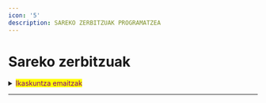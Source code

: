 ```yaml
---
icon: '5'
description: SAREKO ZERBITZUAK PROGRAMATZEA
---
```


# Sareko zerbitzuak



<details>

<summary><mark style="color:purple;">Ikaskuntza emaitzak</mark></summary>

### <mark style="color:purple;">IE 4. Sareko zerbitzuak eskaintzen dituzten aplikazioak garatzea, eta, horretarako, klase-liburutegiak erabiltzea eta eragimen eta eskuragarritasuneko irizpideak aplikatzea.</mark>

<mark style="color:purple;">a) Sareko komunikazioko protokolo estandarrak inplementatzeko aukera ematen duten liburutegiak aztertu ditu.</mark>&#x20;

<mark style="color:purple;">**b) Komunikazioetako protokolo estandarretako bezeroak programatu ditu.**</mark>&#x20;

<mark style="color:purple;">c) Sareko komunikazio-zerbitzuak garatu eta probatu ditu.</mark>&#x20;

<mark style="color:purple;">d) Hainbat bezero konkurrente kudeatzeko gauza diren zerbitzuak sortzeko beharrezko eskakizunak aztertu ditu.</mark>&#x20;

<mark style="color:purple;">e) Hainbat bezero zerbitzuarekin aldi berean komunikatzeko aukera emango duten mekanismoak txertatu ditu.</mark>&#x20;

<mark style="color:purple;">f) Zerbitzuaren erabilgarritasuna egiaztatu du.</mark>&#x20;

<mark style="color:purple;">g) Garatutako aplikazioak araztu eta dokumentatu ditu.</mark>

</details>

***
